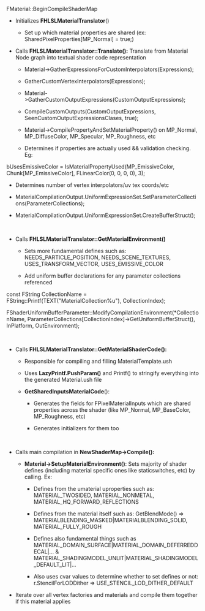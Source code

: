 FMaterial::BeginCompileShaderMap

-   Initializes **FHLSLMaterialTranslator**()

    - Set up which material properties are shared (ex: SharedPixelProperties\[MP\_Normal\] = true;)
    
      

-   Calls **FHLSLMaterialTranslator::Translate():** Translate from Material Node graph into textual shader code representation

    -   Material-&gt;GatherExpressionsForCustomInterpolators(Expressions);

    -   GatherCustomVertexInterpolators(Expressions);

    -   Material-&gt;GatherCustomOutputExpressions(CustomOutputExpressions);

    -   CompileCustomOutputs(CustomOutputExpressions, SeenCustomOutputExpressionsClases, true);                        

    -   Material-&gt;CompilePropertyAndSetMaterialProperty() on MP\_Normal, MP\_DiffuseColor, MP\_Specular, MP\_Roughness, etc

    -   Determines if properties are actually used && validation checking. Eg:

bUsesEmissiveColor = IsMaterialPropertyUsed(MP\_EmissiveColor, Chunk\[MP\_EmissiveColor\], FLinearColor(0, 0, 0, 0), 3);

-   Determines number of vertex interpolators/uv tex coords/etc

-   MaterialCompilationOutput.UniformExpressionSet.SetParameterCollections(ParameterCollections);

-   MaterialCompilationOutput.UniformExpressionSet.CreateBufferStruct();

 



-   Calls **FHLSLMaterialTranslator::GetMaterialEnvironment()**

    -   Sets more fundamental defines such as: NEEDS\_PARTICLE\_POSITION, NEEDS\_SCENE\_TEXTURES, USES\_TRANSFORM\_VECTOR, USES\_EMISSIVE\_COLOR

    -   Add uniform buffer declarations for any parameter collections referenced

const FString CollectionName = FString::Printf(TEXT("MaterialCollection%u"), CollectionIndex);

FShaderUniformBufferParameter::ModifyCompilationEnvironment(\*CollectionName, ParameterCollections\[CollectionIndex\]-&gt;GetUniformBufferStruct(), InPlatform, OutEnvironment);

 

-   Calls **FHLSLMaterialTranslator::GetMaterialShaderCode():**

    -   Responsible for compiling and filling MaterialTemplate.ush

    -   Uses **LazyPrintf.PushParam()** and Printf() to stringify everything into the generated Material.ush file

    -   **GetSharedInputsMaterialCode**():

        -   Generates the fields for FPixelMaterialInputs which are shared properties across the shader (like MP\_Normal, MP\_BaseColor, MP\_Roughness, etc)

        -   Generates initializers for them too

  

-   Calls main compilation in **NewShaderMap-&gt;Compile():**

    -   **Material-&gt;SetupMaterialEnvironment()**: Sets majority of shader defines (including material specific ones like staticswitches, etc) by calling. Ex:

        -   Defines from the umaterial uproperties such as: MATERIAL\_TWOSIDED, MATERIAL\_NONMETAL, MATERIAL\_HQ\_FORWARD\_REFLECTIONS

        -   Defines from the material itself such as: GetBlendMode() =&gt; MATERIALBLENDING\_MASKED|MATERIALBLENDING\_SOLID, MATERIAL\_FULLY\_ROUGH

        -   Defines also fundamental things such as MATERIAL\_DOMAIN\_SURFACE|MATERIAL\_DOMAIN\_DEFERREDDECAL|… & MATERIAL\_SHADINGMODEL\_UNLIT|MATERIAL\_SHADINGMODEL\_DEFAULT\_LIT|…

        -   Also uses cvar values to determine whether to set defines or not: r.StencilForLODDither =&gt; USE\_STENCIL\_LOD\_DITHER\_DEFAULT



-   Iterate over all vertex factories and materials and compile them together if this material applies
